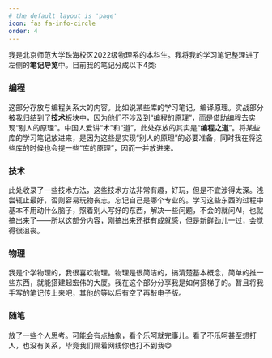 ```yaml
---
# the default layout is 'page'
icon: fas fa-info-circle
order: 4
---
```


我是北京师范大学珠海校区2022级物理系的本科生。我将我的学习笔记整理进了左侧的**笔记导览**中。目前我的笔记分成以下4类:

### 编程
这部分存放与编程关系大的内容。比如说某些库的学习笔记，编译原理。实战部分被我归结到了**技术**板块中，因为他们不涉及到“编程的原理”，而是借助编程去实现“别人的原理”。中国人爱讲“术”和“道”，此处存放的其实是“**编程之道**”。将某些库的学习笔记放进来，是因为这些是实现“别人的原理”的必要准备，同时我在将这些库的时候也会提一些“库的原理”，因而一并放进来。

### 技术
此处收录了一些技术方法，这些技术方法非常有趣，好玩，但是不宜涉得太深。浅尝辄止最好，否则容易玩物丧志，忘记自己是哪个专业的。学习这些东西的过程中基本不用动什么脑子，照着别人写好的东西，解决一些问题，不会的就问AI，也就搞出来了——所以这部分内容，刚搞出来还挺有成就感，但是新鲜劲儿一过，会觉得很沮丧。

### 物理
我是个学物理的，我很喜欢物理。物理是很简洁的，搞清楚基本概念，简单的推一些东西，就能搭建起宏伟的大厦。我在这个部分分享我是如何搭梯子的。暂且将我手写的笔记传上来吧，其他的等以后有空了再敲电子版。

### 随笔
放了一些个人思考。可能会有点抽象，看个乐呵就完事儿。看了不乐呵甚至想打人，也没有关系，毕竟我们隔着网线你也打不到我😋
